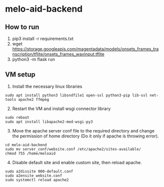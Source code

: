 # melo-aid-backend

## How to run
1. pip3 install -r requirements.txt
2. wget https://storage.googleapis.com/magentadata/models/onsets_frames_transcription/tflite/onsets_frames_wavinput.tflite
3. python3 -m flask run

## VM setup
1. Install the necessary linux libraries
``` 
sudo apt install python3 libsndfile1 open-ssl python3-pip lib-ssl net-tools apache2 ffmpeg
```
2. Restart the VM and install wsgi connector library
``` 
sudo reboot
sudo apt install libapache2-mod-wsgi-py3
```
3. Move the apache server conf file to the required directory and change the permission of home directory (Do it only if apache is throwing error).
```
cd melo-aid-backend
sudo mv server_conf/website.conf /etc/apache2/sites-available/
chmod 755 /home/meloaid
```
4. Disable default site and enable custom site, then  reload apache.
```
sudo a2dissite 000-default.conf
sudo a2ensite website.conf
sudo systemctl reload apache2
```
